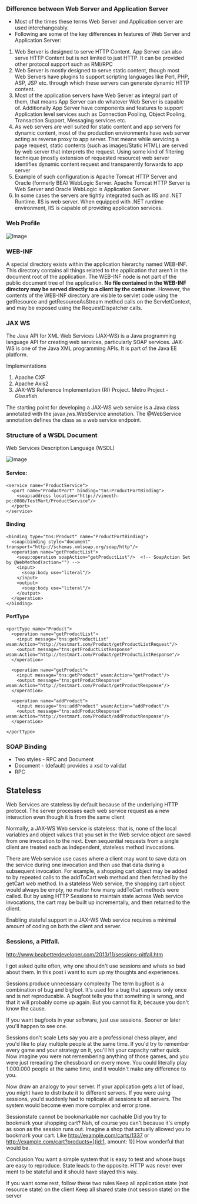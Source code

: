 
### Difference between Web Server and Application Server

- Most of the times these terms Web Server and Application server are used interchangeably.
- Following are some of the key differences in features of Web Server and Application Server:
1. Web Server is designed to serve HTTP Content. App Server can also serve HTTP Content but is not limited to just HTTP. It can be provided other protocol support such as RMI/RPC
2. Web Server is mostly designed to serve static content, though most Web Servers have plugins to support scripting languages like Perl, PHP, ASP, JSP etc. through which these servers can generate dynamic HTTP content.
3. Most of the application servers have Web Server as integral part of them, that means App Server can do whatever Web Server is capable of. Additionally App Server have components and features to support Application level services such as Connection Pooling, Object Pooling, Transaction Support, Messaging services etc.
4. As web servers are well suited for static content and app servers for dynamic content, most of the production environments have web server acting as reverse proxy to app server. That means while servicing a page request, static contents (such as images/Static HTML) are served by web server that interprets the request. Using some kind of filtering technique (mostly extension of requested resource) web server identifies dynamic content request and transparently forwards to app server
5. Example of such configuration is Apache Tomcat HTTP Server and Oracle (formerly BEA) WebLogic Server. Apache Tomcat HTTP Server is Web Server and Oracle WebLogic is Application Server.
6. In some cases the servers are tightly integrated such as IIS and .NET Runtime. IIS is web server. When equipped with .NET runtime environment, IIS is capable of providing application services.



### Web Profile
![Image](https://github.com/avineeth/gyan/blob/master/img/webprofile.jpg?raw=true)

### WEB-INF
A special directory exists within the application hierarchy named  WEB-INF. This directory contains all things related to the application that aren’t in the document root of the application. The  WEB-INF node is not part of the public document tree of the application. **No file contained in the WEB-INF directory may be served directly to a client by the container**. However, the contents of the  WEB-INF directory are visible to servlet code using the getResource and getResourceAsStream method calls on the ServletContext, and may be exposed using the RequestDispatcher calls.


### JAX WS
The Java API for XML Web Services (JAX-WS) is a Java programming language API for creating web services, particularly SOAP services. JAX-WS is one of the Java XML programming APIs. It is part of the Java EE platform.

Implementations
1. Apache CXF
2. Apache Axis2
3. JAX-WS Reference Implementation (RI) Project. Metro Project - Glassfish

The starting point for developing a JAX-WS web service is a Java class annotated with the javax.jws.WebService annotation. The @WebService annotation defines the class as a web service endpoint.



### Structure of a WSDL Document

Web Services Description Language (WSDL)

![Image](https://github.com/avineeth/gyan/blob/master/img/wsdl.gif?raw=true)


#### Service:

```
<service name="ProductService">
  <port name="ProductPort" binding="tns:ProductPortBinding">
    <soap:address location="http://vineeth-pc:8080/TestMart/ProductService"/>
  </port>
</service>
```


#### Binding
```
<binding type="tns:Product" name="ProductPortBinding">
  <soap:binding style="document" transport="http://schemas.xmlsoap.org/soap/http"/>
  <operation name="getProductList">
    <soap:operation soapAction="getProductList"/>  <!-- SoapAction Set by @WebMethod(action="") -->
    <input>
      <soap:body use="literal"/>
    </input>
    <output>
      <soap:body use="literal"/>
    </output>
  </operation>
</binding>
```

#### PortType
```
<portType name="Product">
  <operation name="getProductList">
    <input message="tns:getProductList" wsam:Action="http://testmart.com/Product/getProductListRequest"/>
    <output message="tns:getProductListResponse" wsam:Action="http://testmart.com/Product/getProductListResponse"/>
  </operation>
  
  <operation name="getProduct">
    <input message="tns:getProduct" wsam:Action="getProduct"/>
    <output message="tns:getProductResponse" wsam:Action="http://testmart.com/Product/getProductResponse"/>
  </operation>
  
  <operation name="addProduct">
    <input message="tns:addProduct" wsam:Action="addProduct"/>
    <output message="tns:addProductResponse" wsam:Action="http://testmart.com/Product/addProductResponse"/>
  </operation>

</portType>
```

### SOAP Binding

- Two styles - RPC and Document
- Document - (default) provides a xsd to validat
- RPC


## Stateless

Web Services are stateless by default because of the underlying HTTP protocol. The server processes each web service request as a new interaction even though it is from the same client

Normally, a JAX-WS Web service is stateless: that is, none of the local variables and object values that you set in the Web service object are saved from one invocation to the next. Even sequential requests from a single client are treated each as independent, stateless method invocations.

There are Web service use cases where a client may want to save data on the service during one invocation and then use that data during a subsequent invocation. For example, a shopping cart object may be added to by repeated calls to the addToCart web method and then fetched by the getCart web method. In a stateless Web service, the shopping cart object would always be empty, no matter how many addToCart methods were called. But by using HTTP Sessions to maintain state across Web service invocations, the cart may be built up incrementally, and then returned to the client.

Enabling stateful support in a JAX-WS Web service requires a minimal amount of coding on both the client and server.



### Sessions, a Pitfall.

http://www.beabetterdeveloper.com/2013/11/sessions-pitfall.htm

I got asked quite often, why one shouldn't use sessions and whats so bad about them. In this post i want to sum up my thoughts and experiences.

Sessions produce unnecessary complexity
The term bugfoot is a combination of bug and bigfoot. It's used for a bug that appears only once and is not reproducable. A bugfoot tells you that something is wrong, and that it will probably come up again. But you cannot fix it, because you don't know the cause.

If you want bugfoots in your software, just use sessions. Sooner or later you'll happen to see one.

Sessions don't scale
Lets say you are a professional chess player, and you'd like to play multiple people at the same time. If you'd try to remember every game and your strategy on it, you'll hit your capacity rather quick. Now imagine you were not remembering anything of those games, and you were just rereading the chessboard on every move. You could literally play 1.000.000 people at the same time, and it wouldn't make any difference to you. 

Now draw an analogy to your server. If your application gets a lot of load, you might have to distribute it to different servers. If you were using sessions, you'd suddenly had to replicate all sessions to all servers. The system would become even more complex and error prone.

Sessionstate cannot be bookmarkable nor cachable
Did you try to bookmark your shopping cart? Nah, of course you can't because it's empty as soon as the session runs out. Imagine a shop that actually allowed you to bookmark your cart. Like
http://example.com/carts/1337 or
http://example.com/cart?products=[{id:1, amount: 1}]
How wonderful that would be.

Conclusion
You want a simple system that is easy to test and whose bugs are easy to reproduce. State leads to the opposite. HTTP was never ever ment to be stateful and it should have stayed this way. 

If you want some rest, follow these two rules
Keep all application state (not resource state) on the client
Keep all shared state (not session state) on the server
